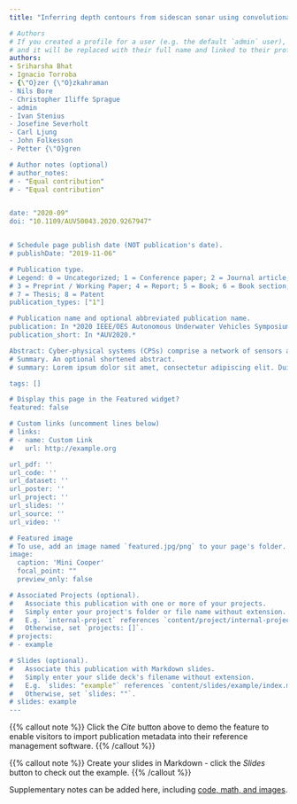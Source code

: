 ```yaml
---
title: "Inferring depth contours from sidescan sonar using convolutional neural nets"

# Authors
# If you created a profile for a user (e.g. the default `admin` user), write the username (folder name) here 
# and it will be replaced with their full name and linked to their profile.
authors:
- Sriharsha Bhat
- Ignacio Torroba
- {\"O}zer {\"O}zkahraman
- Nils Bore
- Christopher Iliffe Sprague
- admin
- Ivan Stenius
- Josefine Severholt
- Carl Ljung 
- John Folkesson
- Petter {\"O}gren

# Author notes (optional)
# author_notes:
# - "Equal contribution"
# - "Equal contribution"


date: "2020-09"
doi: "10.1109/AUV50043.2020.9267947"


# Schedule page publish date (NOT publication's date).
# publishDate: "2019-11-06"

# Publication type.
# Legend: 0 = Uncategorized; 1 = Conference paper; 2 = Journal article;
# 3 = Preprint / Working Paper; 4 = Report; 5 = Book; 6 = Book section;
# 7 = Thesis; 8 = Patent
publication_types: ["1"]

# Publication name and optional abbreviated publication name.
publication: In *2020 IEEE/OES Autonomous Underwater Vehicles Symposium (AUV)*
publication_short: In *AUV2020.*

Abstract: Cyber-physical systems (CPSs) comprise a network of sensors and actuators that are integrated with a computing and communication core. Hydrobatic Autonomous Underwater Vehicles (AUVs) can be efficient and agile, offering new use cases in ocean production, environmental sensing and security. In this paper, a CPS concept for hydrobatic AUVs is validated in real- world field trials with the hydrobatic AUV SAM developed at the Swedish Maritime Robotics Center (SMaRC). We present system integration of hardware systems, software subsystems for mission planning using Neptus, mission execution using behavior trees, flight and trim control, navigation and dead reckoning. Together with the software systems, we show simulation environments in Simulink and Stonefish for virtual validation of the entire CPS. Extensive field validation of the different components of the CPS has been performed. Results of a field demonstration scenario involving the search and inspection of a submerged Mini Cooper using payload cameras on SAM in the Baltic Sea are presented. The full system including the mission planning interface, behavior tree, controllers, dead-reckoning and object detection algorithm is validated. The submerged target is successfully detected both in simulation and reality, and simulation tools show tight integration with target hardware.
# Summary. An optional shortened abstract.
# summary: Lorem ipsum dolor sit amet, consectetur adipiscing elit. Duis posuere tellus ac convallis placerat. Proin tincidunt magna sed ex sollicitudin # condimentum.

tags: []

# Display this page in the Featured widget?
featured: false

# Custom links (uncomment lines below)
# links:
# - name: Custom Link
#   url: http://example.org

url_pdf: ''
url_code: ''
url_dataset: ''
url_poster: ''
url_project: ''
url_slides: ''
url_source: ''
url_video: ''

# Featured image
# To use, add an image named `featured.jpg/png` to your page's folder. 
image:
  caption: 'Mini Cooper'
  focal_point: ""
  preview_only: false

# Associated Projects (optional).
#   Associate this publication with one or more of your projects.
#   Simply enter your project's folder or file name without extension.
#   E.g. `internal-project` references `content/project/internal-project/index.md`.
#   Otherwise, set `projects: []`.
# projects:
# - example

# Slides (optional).
#   Associate this publication with Markdown slides.
#   Simply enter your slide deck's filename without extension.
#   E.g. `slides: "example"` references `content/slides/example/index.md`.
#   Otherwise, set `slides: ""`.
# slides: example
---
```


{{% callout note %}}
Click the *Cite* button above to demo the feature to enable visitors to import publication metadata into their reference management software.
{{% /callout %}}

{{% callout note %}}
Create your slides in Markdown - click the *Slides* button to check out the example.
{{% /callout %}}

Supplementary notes can be added here, including [code, math, and images](https://wowchemy.com/docs/writing-markdown-latex/).

